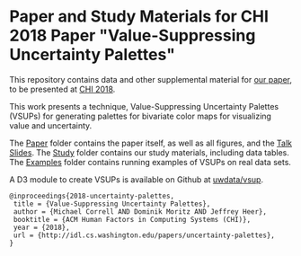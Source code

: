 # Paper and Study Materials for CHI 2018 Paper "Value-Suppressing Uncertainty Palettes"

This repository contains data and other supplemental material for [our paper](http://idl.cs.washington.edu/papers/uncertainty-palettes), to be presented at [CHI 2018](https://chi2018.acm.org).

This work presents a technique, Value-Suppressing Uncertainty Palettes (VSUPs) for generating palettes for bivariate color maps for visualizing value and uncertainty.

The [Paper](paper/) folder contains the paper itself, as well as all figures, and the [Talk Slides](paper/slides.pdf).
The [Study](study/) folder contains our study materials, including data tables.
The [Examples](examples/) folder contains running examples of VSUPs on real data sets.

A D3 module to create VSUPs is available on Github at [uwdata/vsup](https://github.com/uwdata/vsup).

```
@inproceedings{2018-uncertainty-palettes,
 title = {Value-Suppressing Uncertainty Palettes},
 author = {Michael Correll AND Dominik Moritz AND Jeffrey Heer},
 booktitle = {ACM Human Factors in Computing Systems (CHI)},
 year = {2018},
 url = {http://idl.cs.washington.edu/papers/uncertainty-palettes},
}
```
